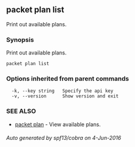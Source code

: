 ## packet plan list

Print out available plans.

### Synopsis


Print out available plans.

```
packet plan list
```

### Options inherited from parent commands

```
  -k, --key string   Specify the api key
  -v, --version      Show version and exit
```

### SEE ALSO
* [packet plan](packet_plan.md)	 - View available plans.

###### Auto generated by spf13/cobra on 4-Jun-2016
